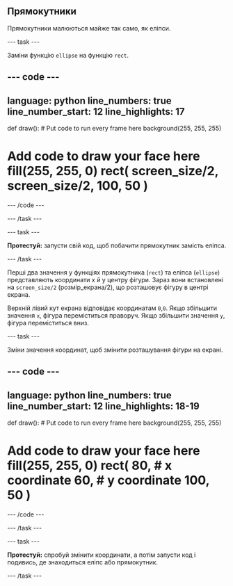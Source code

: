 ## Прямокутники

Прямокутники малюються майже так само, як еліпси.

--- task ---

Заміни функцію `ellipse` на функцію `rect`.

--- code ---
---
language: python line_numbers: true line_number_start: 12
line_highlights: 17
---

def draw(): # Put code to run every frame here background(255, 255, 255)  
# Add code to draw your face here fill(255, 255, 0) rect( screen_size/2, screen_size/2, 100, 50 )

--- /code ---

--- /task ---

--- task ---

**Протестуй:** запусти свій код, щоб побачити прямокутник замість еліпса.

--- /task ---

Перші два значення у функціях прямокутника (`rect`) та еліпса (`ellipse`) представляють координати x й y центру фігури. Зараз вони встановлені на `screen_size/2` (розмір_екрана/2), що розташовує фігуру в центрі екрана.

Верхній лівий кут екрана відповідає координатам `0`,`0`. Якщо збільшити значення `x`, фігура переміститься праворуч. Якщо збільшити значення `y`, фігура переміститься вниз.


--- task ---

Зміни значення координат, щоб змінити розташування фігури на екрані.

--- code ---
---
language: python line_numbers: true line_number_start: 12
line_highlights: 18-19
---

def draw(): # Put code to run every frame here background(255, 255, 255)  
# Add code to draw your face here fill(255, 255, 0) rect( 80, # x coordinate 60, # y coordinate 100, 50 )

--- /code ---

--- /task ---

--- task ---

**Протестуй:** спробуй змінити координати, а потім запусти код і подивись, де знаходиться еліпс або прямокутник.

--- /task ---